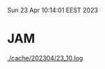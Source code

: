 Sun 23 Apr 10:14:01 EEST 2023
# JAM
<a href='./cache/202304/23_10.log'>./cache/202304/23_10.log</a>
